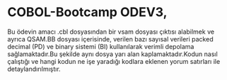 # COBOL-Bootcamp ODEV3,
Bu ödevin amacı .cbl dosyasından bir vsam dosyası çıktısı alabilmek ve ayrıca QSAM.BB dosyası içerisinde, verilen bazı sayısal verileri packed decimal (PD) ve binary sistemi (BI) kullanılarak verimli depolama sağlamaktadır.Bu şekilde aynı dosya yarı alan kaplamaktadır.Kodun nasıl çalıştığı ve hangi kodun ne işe yaradığı kodlara eklenen yorum satırları ile detaylandırılmıştır.
